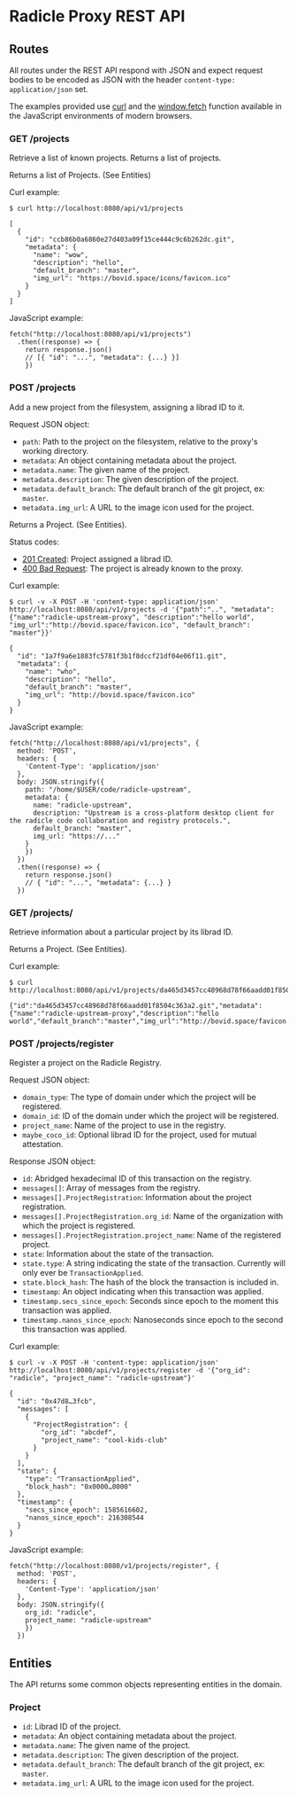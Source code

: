 # Radicle Proxy REST API

## Routes

All routes under the REST API respond with JSON and expect request bodies to be encoded as JSON with the header `content-type: application/json` set.

The examples provided use [curl](https://curl.haxx.se/) and the [window.fetch](https://developer.mozilla.org/en-US/docs/Web/API/Fetch_API/Using_Fetch) function available in the JavaScript environments of modern browsers.

### GET /projects

Retrieve a list of known projects. Returns a list of projects.

Returns a list of Projects. (See Entities)

Curl example:

```
$ curl http://localhost:8080/api/v1/projects

[
  {
    "id": "ccb86b0a6860e27d403a09f15ce444c9c6b262dc.git",
    "metadata": {
      "name": "wow",
      "description": "hello",
      "default_branch": "master",
      "img_url": "https://bovid.space/icons/favicon.ico"
    }
  }
]
```

JavaScript example:

```
fetch("http://localhost:8080/api/v1/projects")
  .then((response) => {
    return response.json()
    // [{ "id": "...", "metadata": {...} }]
    })
```

### POST /projects

Add a new project from the filesystem, assigning a librad ID to it.

Request JSON object:

- `path`: Path to the project on the filesystem, relative to the proxy's working directory.
- `metadata`: An object containing metadata about the project.
- `metadata.name`: The given name of the project.
- `metadata.description`: The given description of the project.
- `metadata.default_branch`: The default branch of the git project, ex: `master`.
- `metadata.img_url`: A URL to the image icon used for the project.

Returns a Project. (See Entities).

Status codes:

- [201 Created](https://www.w3.org/Protocols/rfc2616/rfc2616-sec10.html#sec10.2.2): Project assigned a librad ID.
- [400 Bad Request](https://www.w3.org/Protocols/rfc2616/rfc2616-sec10.html#sec10.4.1): The project is already known to the proxy.

Curl example:

```
$ curl -v -X POST -H 'content-type: application/json' http://localhost:8080/api/v1/projects -d '{"path":"..", "metadata":{"name":"radicle-upstream-proxy", "description":"hello world", "img_url":"http://bovid.space/favicon.ico", "default_branch": "master"}}'

{
  "id": "1a7f9a6e1883fc5781f3b1f8dccf21df04e06f11.git",
  "metadata": {
    "name": "who",
    "description": "hello",
    "default_branch": "master",
    "img_url": "http://bovid.space/favicon.ico"
  }
}
```

JavaScript example:

```
fetch("http://localhost:8080/api/v1/projects", {
  method: 'POST',
  headers: {
    'Content-Type': 'application/json'
  },
  body: JSON.stringify({
    path: "/home/$USER/code/radicle-upstream",
    metadata: {
      name: "radicle-upstream",
      description: "Upstream is a cross-platform desktop client for the radicle code collaboration and registry protocols.",
      default_branch: "master",
      img_url: "https://..."
    }
    })
  })
  .then((response) => {
    return response.json()
    // { "id": "...", "metadata": {...} }
  })
```

### GET /projects/<id>

Retrieve information about a particular project by its librad ID.

Returns a Project. (See Entities).

Curl example:

```
$ curl http://localhost:8080/api/v1/projects/da465d3457cc48968d78f66aadd01f8504c363a2.git

{"id":"da465d3457cc48968d78f66aadd01f8504c363a2.git","metadata":{"name":"radicle-upstream-proxy","description":"hello world","default_branch":"master","img_url":"http://bovid.space/favicon.ico"}}
```

### POST /projects/register

Register a project on the Radicle Registry.

Request JSON object:

- `domain_type`: The type of domain under which the project will be registered.
- `domain_id`: ID of the domain under which the project will be registered.
- `project_name`: Name of the project to use in the registry.
- `maybe_coco_id`: Optional librad ID for the project, used for mutual attestation.

Response JSON object:

- `id`: Abridged hexadecimal ID of this transaction on the registry.
- `messages[]`: Array of messages from the registry.
- `messages[].ProjectRegistration`: Information about the project registration.
- `messages[].ProjectRegistration.org_id`: Name of the organization with which the project is registered.
- `messages[].ProjectRegistration.project_name`: Name of the registered project.
- `state`: Information about the state of the transaction.
- `state.type`: A string indicating the state of the transaction. Currently will only ever be `TransactionApplied`.
- `state.block_hash`: The hash of the block the transaction is included in.
- `timestamp`: An object indicating when this transaction was applied.
- `timestamp.secs_since_epoch`: Seconds since epoch to the moment this transaction was applied.
- `timestamp.nanos_since_epoch`: Nanoseconds since epoch to the second this transaction was applied.

Curl example:

```
$ curl -v -X POST -H 'content-type: application/json' http://localhost:8080/api/v1/projects/register -d '{"org_id": "radicle", "project_name": "radicle-upstream"}'

{
  "id": "0x47d8…3fcb",
  "messages": [
    {
      "ProjectRegistration": {
        "org_id": "abcdef",
        "project_name": "cool-kids-club"
      }
    }
  ],
  "state": {
    "type": "TransactionApplied",
    "block_hash": "0x0000…0000"
  },
  "timestamp": {
    "secs_since_epoch": 1585616602,
    "nanos_since_epoch": 216308544
  }
}
```

JavaScript example:

```
fetch("http://localhost:8080/v1/projects/register", {
  method: 'POST',
  headers: {
    'Content-Type': 'application/json'
  },
  body: JSON.stringify({
    org_id: "radicle",
    project_name: "radicle-upstream"
    })
  })
```

## Entities

The API returns some common objects representing entities in the domain.

### Project

- `id`: Librad ID of the project.
- `metadata`: An object containing metadata about the project.
- `metadata.name`: The given name of the project.
- `metadata.description`: The given description of the project.
- `metadata.default_branch`: The default branch of the git project, ex: `master`.
- `metadata.img_url`: A URL to the image icon used for the project.
